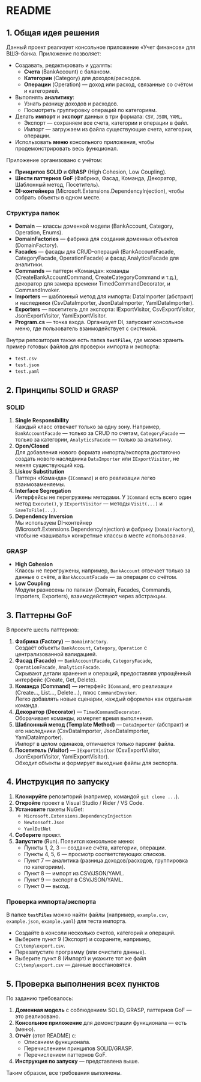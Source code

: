 
# README

## 1. Общая идея решения

Данный проект реализует консольное приложение &laquo;Учет финансов&raquo; для ВШЭ-банка. Приложение позволяет:

- Создавать, редактировать и удалять:
  - **Счета** (BankAccount) с балансом.
  - **Категории** (Category) для доходов/расходов.
  - **Операции** (Operation) — доход или расход, связанные со счётом и категорией.
- Выполнять **аналитику**:
  - Узнать разницу доходов и расходов.
  - Посмотреть группировку операций по категориям.
- Делать **импорт** и **экспорт** данных в три формата: `CSV`, `JSON`, `YAML`.
  - Экспорт — сохраняем все счета, категории и операции в файл.
  - Импорт — загружаем из файла существующие счета, категории, операции.
- Использовать **меню** консольного приложения, чтобы продемонстрировать весь функционал.

Приложение организовано с учётом:

- **Принципов SOLID** и **GRASP** (High Cohesion, Low Coupling).
- **Шести паттернов GoF** (Фабрика, Фасад, Команда, Декоратор, Шаблонный метод, Посетитель).
- **DI-контейнера** (Microsoft.Extensions.DependencyInjection), чтобы собрать объекты в одном месте.

### Структура папок

- **Domain** — классы доменной модели (BankAccount, Category, Operation, Enums).
- **DomainFactories** — фабрика для создания доменных объектов (DomainFactory).
- **Facades** — фасады для CRUD-операций (BankAccountFacade, CategoryFacade, OperationFacade) и фасад AnalyticsFacade для аналитики.
- **Commands** — паттерн &laquo;Команда&raquo;: команды (CreateBankAccountCommand, CreateCategoryCommand и т.д.), декоратор для замера времени TimedCommandDecorator, и CommandInvoker.
- **Importers** — шаблонный метод для импорта: DataImporter (абстракт) и наследники (CsvDataImporter, JsonDataImporter, YamlDataImporter).
- **Exporters** — посетитель для экспорта: IExportVisitor, CsvExportVisitor, JsonExportVisitor, YamlExportVisitor.
- **Program.cs** — точка входа. Организует DI, запускает консольное меню, где пользователь взаимодействует с системой.

Внутри репозитория также есть папка **`testFiles`**, где можно хранить пример готовых файлов для проверки импорта и экспорта:

- `test.csv`
- `test.json`
- `test.yaml`

## 2. Принципы SOLID и GRASP

### SOLID

1. **Single Responsibility**  
   Каждый класс отвечает только за одну зону. Например, `BankAccountFacade` — только за CRUD по счетам, `CategoryFacade` — только за категории, `AnalyticsFacade` — только за аналитику.
2. **Open/Closed**  
   Для добавления нового формата импорта/экспорта достаточно создать нового наследника `DataImporter` или `IExportVisitor`, не меняя существующий код.
3. **Liskov Substitution**  
   Паттерн &laquo;Команда&raquo; (`ICommand`) и его реализации легко взаимозаменяемы.
4. **Interface Segregation**  
   Интерфейсы не перегружены методами. У `ICommand` есть всего один метод `Execute()`, у `IExportVisitor` — методы `Visit(...)` и `SaveToFile(...)`.
5. **Dependency Inversion**  
   Мы используем DI-контейнер (Microsoft.Extensions.DependencyInjection) и фабрику (`DomainFactory`), чтобы не &laquo;зашивать&raquo; конкретные классы в месте использования.

### GRASP

- **High Cohesion**  
  Классы не перегружены, например, `BankAccount` отвечает только за данные о счёте, а `BankAccountFacade` — за операции со счётом.
- **Low Coupling**  
  Модули разнесены по папкам (Domain, Facades, Commands, Importers, Exporters), взаимодействуют через абстракции.

## 3. Паттерны GoF

В проекте шесть паттернов:

1. **Фабрика (Factory)** — `DomainFactory`.  
   Создаёт объекты `BankAccount`, `Category`, `Operation` с централизованной валидацией.
2. **Фасад (Facade)** — `BankAccountFacade`, `CategoryFacade`, `OperationFacade`, `AnalyticsFacade`.  
   Скрывают детали хранения и операций, предоставляя упрощённый интерфейс (Create, Get, Delete).
3. **Команда (Command)** — интерфейс `ICommand`, его реализации (Create..., List..., Delete...), плюс `CommandInvoker`.  
   Легко добавлять новые сценарии, каждый оформлен как отдельная команда.
4. **Декоратор (Decorator)** — `TimedCommandDecorator`.  
   Оборачивает команды, измеряет время выполнения.
5. **Шаблонный метод (Template Method)** — `DataImporter` (абстракт) и его наследники (CsvDataImporter, JsonDataImporter, YamlDataImporter).  
   Импорт в целом одинаков, отличается только парсинг файла.
6. **Посетитель (Visitor)** — `IExportVisitor` (CsvExportVisitor, JsonExportVisitor, YamlExportVisitor).  
   Обходит объекты и формирует выходные файлы для экспорта.

## 4. Инструкция по запуску

1. **Клонируйте** репозиторий (например, командой `git clone ...`).
2. **Откройте** проект в Visual Studio / Rider / VS Code.
3. **Установите** пакеты NuGet:
   - `Microsoft.Extensions.DependencyInjection`
   - `Newtonsoft.Json`
   - `YamlDotNet`
4. **Соберите** проект.
5. **Запустите** (Run). Появится консольное меню:
   - Пункты 1, 2, 3 — создание счёта, категории, операции.
   - Пункты 4, 5, 6 — просмотр соответствующих списков.
   - Пункт 7 — аналитика (разница доходов/расходов, группировка по категориям).
   - Пункт 8 — импорт из CSV/JSON/YAML.
   - Пункт 9 — экспорт в CSV/JSON/YAML.
   - Пункт 0 — выход.

### Проверка импорта/экспорта

В папке **`testFiles`** можно найти файлы (например, `example.csv`, `example.json`, `example.yaml`) для теста импорта.

- Создайте в консоли несколько счетов, категорий и операций.
- Выберите пункт 9 (Экспорт) и сохраните, например, `C:\temp\export.csv`.
- Перезапустите программу (или очистите данные).
- Выберите пункт 8 (Импорт) и укажите тот же файл `C:\temp\export.csv` — данные восстановятся.

## 5. Проверка выполнения всех пунктов

По заданию требовалось:

1. **Доменная модель** с соблюдением SOLID, GRASP, паттернов GoF — это реализовано.
2. **Консольное приложение** для демонстрации функционала — есть (меню).
3. **Отчёт** (этот README) с:  
   - Описанием функционала.  
   - Перечислением принципов SOLID/GRASP.  
   - Перечислением паттернов GoF.  
4. **Инструкция по запуску** — представлена выше.

Таким образом, все требования выполнены.
